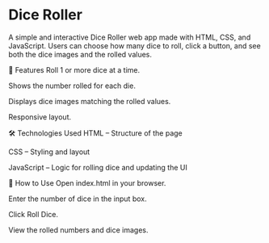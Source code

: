 # Dice Roller
A simple and interactive Dice Roller web app made with HTML, CSS, and JavaScript.
Users can choose how many dice to roll, click a button, and see both the dice images and the rolled values.

📌 Features
Roll 1 or more dice at a time.

Shows the number rolled for each die.

Displays dice images matching the rolled values.

Responsive layout.

🛠️ Technologies Used
HTML – Structure of the page

CSS – Styling and layout

JavaScript – Logic for rolling dice and updating the UI

🚀 How to Use
Open index.html in your browser.

Enter the number of dice in the input box.

Click Roll Dice.

View the rolled numbers and dice images.
